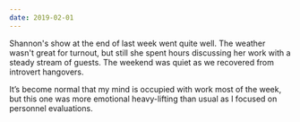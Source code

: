 ```yaml
---
date: 2019-02-01
---
```


Shannon's show at the end of last week went quite well. The weather wasn't great for turnout, but still she spent hours discussing her work with a steady stream of guests. The weekend was quiet as we recovered from introvert hangovers.

It’s become normal that my mind is occupied with work most of the week, but this one was more emotional heavy-lifting than usual as I focused on personnel evaluations.